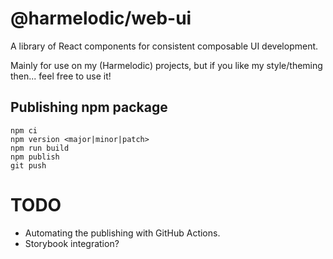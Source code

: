 # @harmelodic/web-ui

A library of React components for consistent composable UI development.

Mainly for use on my (Harmelodic) projects, but if you like my style/theming then... feel free to use it!

## Publishing npm package

```shell
npm ci 
npm version <major|minor|patch>
npm run build
npm publish
git push
```

# TODO

- Automating the publishing with GitHub Actions.
- Storybook integration?
